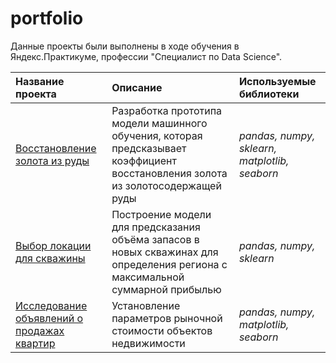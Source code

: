 # portfolio

Данные проекты были выполнены в ходе обучения в Яндекс.Практикуме, профессии "Специалист по Data Science".

| **Название проекта** | **Описание** | **Используемые библиотеки** |
| :-------------------- | :--------------------- |:---------------------------|
| [Восстановление золота из руды](https://github.com/Inna-Mazhorova/portfolio/tree/main/gold) | Разработка прототипа модели машинного обучения, которая предсказывает коэффициент восстановления золота из золотосодержащей руды | *pandas, numpy, sklearn, matplotlib, seaborn* |
| [Выбор локации для скважины](https://github.com/Inna-Mazhorova/portfolio/tree/main/oil) | Построение модели для предсказания объёма запасов в новых скважинах для определения региона с максимальной суммарной прибылью | *pandas, numpy, sklearn* |
| [Исследование объявлений о продажах квартир](https://github.com/Inna-Mazhorova/portfolio/tree/main/estate) | Установление параметров рыночной стоимости объектов недвижимости | *pandas, numpy,  matplotlib, seaborn* |